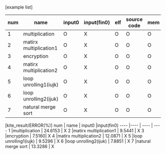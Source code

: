 [example list]

num | name | input0 |input(fin0) | elf | source code| mem
---- |---- | ---- | ---- | ----| ----| ----
1 |multiplication | O | X| O | O| O
2 |matirx multiplication1 | O | X| O | O| O
3 |encryption | O | X| O | O| O
4 |matirx multiplication2 | O | X | O| O| O
5 |loop unrolling1(iujk) | O | X | O| O| O
6 |loop unrolling2(ijuk) | O | X | O| O| O
7 |natural merge sort | O | X | O| O| O

[kite_result/ERROR(%)]
num | name | input0 |input(fin0)
---- |---- | ---- | ---- 
1 |multiplication | 24.6153 | X
2 |matirx multiplication1 | 9.5441 | X
3 |encryption | 7.5160| X
4 |matirx multiplication2 | 12.0871 | X 
5 |loop unrolling1(iujk) | 9.5296 | X 
6 |loop unrolling2(ijuk) | 7.8851 | X 
7 |natural merge sort | 13.3286 | X 
